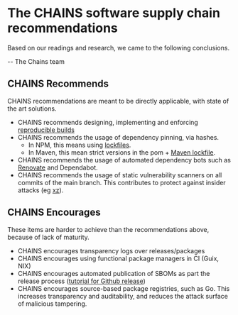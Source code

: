   # The CHAINS software supply chain recommendations

Based on our readings and research, we came to the following conclusions.

-- The Chains team

## CHAINS Recommends

CHAINS recommendations are meant to be directly applicable, with state of the art solutions.

* CHAINS recommends designing, implementing and enforcing [reproducible builds](https://arxiv.org/pdf/2104.06020)
* CHAINS recommends the usage of dependency pinning, via hashes.
  * In NPM, this means using [lockfiles](https://docs.npmjs.com/cli/v10/configuring-npm/package-lock-json).
  * In Maven, this mean strict versions in the pom + [Maven lockfile](https://github.com/chains-project/maven-lockfile/).
* CHAINS recommends the usage of automated dependency bots such as [Renovate]([url](https://github.com/apps/renovate)) and Dependabot.
* CHAINS recommends the usage of static vulnerability scanners on all commits of the main branch. This contributes to protect against insider attacks (eg [xz](https://research.swtch.com/xz-timeline)).
  
## CHAINS Encourages

These items are harder to achieve than the recommendations above, because of lack of maturity. 

* CHAINS encourages transparency logs over releases/packages
* CHAINS encourages using functional package managers in CI (Guix, NIX)
* CHAINS encourages automated publication of SBOMs as part the release process ([tutorial for Github release](https://chains.proj.kth.se/sbom-github.html))
* CHAINS encourages source-based package registries, such as Go. This increases transparency and auditability, and reduces the attack surface of malicious tampering. 


